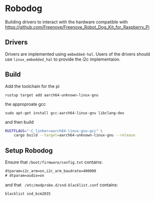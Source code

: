 # Robodog

Building drivers to interact with the hardware compatible with https://github.com/Freenove/Freenove_Robot_Dog_Kit_for_Raspberry_Pi

## Drivers

Drivers are implemented using `embedded-hal`.
Users of the drivers should use `linux_embedded_hal` to provide the i2c implementaion.


## Build

Add the toolchain for the pi
```
rustup target add aarch64-unknown-linux-gnu
```
the approproate gcc
```
sudo apt-get install gcc-aarch64-linux-gnu libclang-dev
```
and then build
```bash
RUSTFLAGS="-C linker=aarch64-linux-gnu-gcc" \
    cargo build --target=aarch64-unknown-linux-gnu --release
```


## Setup Robodog

Ensure that `/boot/firmware/config.txt` contains:
```txt
dtparam=i2c_arm=on,i2c_arm_baudrate=400000
# dtparam=audio=on
```

and that ` /etc/modprobe.d/snd-blacklist.conf` contains:
```
blacklist snd_bcm2835
```
